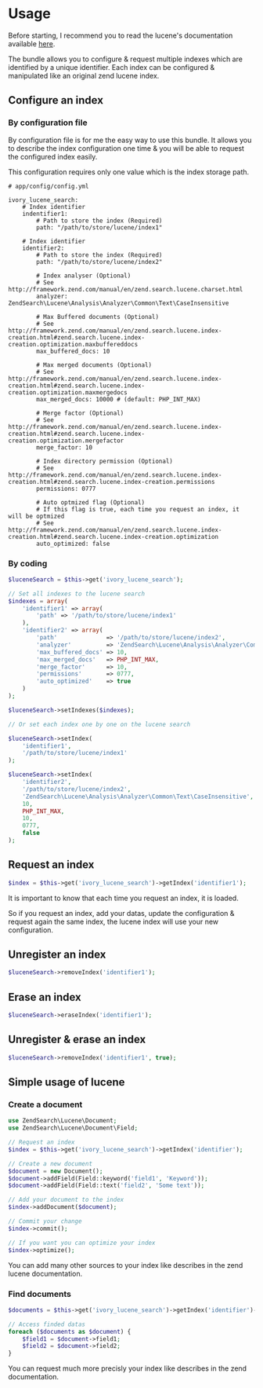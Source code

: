 # Usage

Before starting, I recommend you to read the lucene's documentation available [here](http://framework.zend.com/manual/en/zend.search.lucene.html).

The bundle allows you to configure & request multiple indexes which are identified by a unique identifier.
Each index can be configured & manipulated like an original zend lucene index.

## Configure an index

### By configuration file

By configuration file is for me the easy way to use this bundle.
It allows you to describe the index configuration one time & you will be able to request the configured index easily.

This configuration requires only one value which is the index storage path.

```
# app/config/config.yml

ivory_lucene_search:
    # Index identifier
    indentifier1:
        # Path to store the index (Required)
        path: "/path/to/store/lucene/index1"

    # Index identifier
    identifier2:
        # Path to store the index (Required)
        path: "/path/to/store/lucene/index2"

        # Index analyser (Optional)
        # See http://framework.zend.com/manual/en/zend.search.lucene.charset.html
        analyzer: ZendSearch\Lucene\Analysis\Analyzer\Common\Text\CaseInsensitive

        # Max Buffered documents (Optional)
        # See http://framework.zend.com/manual/en/zend.search.lucene.index-creation.html#zend.search.lucene.index-creation.optimization.maxbuffereddocs
        max_buffered_docs: 10

        # Max merged documents (Optional)
        # See http://framework.zend.com/manual/en/zend.search.lucene.index-creation.html#zend.search.lucene.index-creation.optimization.maxmergedocs
        max_merged_docs: 10000 # (default: PHP_INT_MAX)

        # Merge factor (Optional)
        # See http://framework.zend.com/manual/en/zend.search.lucene.index-creation.html#zend.search.lucene.index-creation.optimization.mergefactor
        merge_factor: 10

        # Index directory permission (Optional)
        # See http://framework.zend.com/manual/en/zend.search.lucene.index-creation.html#zend.search.lucene.index-creation.permissions
        permissions: 0777

        # Auto optmized flag (Optional)
        # If this flag is true, each time you request an index, it will be optmized
        # See http://framework.zend.com/manual/en/zend.search.lucene.index-creation.html#zend.search.lucene.index-creation.optimization
        auto_optimized: false
```

### By coding

``` php
$luceneSearch = $this->get('ivory_lucene_search');

// Set all indexes to the lucene search
$indexes = array(
    'identifier1' => array(
        'path' => '/path/to/store/lucene/index1'
    ),
    'identifier2' => array(
        'path'              => '/path/to/store/lucene/index2',
        'analyzer'          => 'ZendSearch\Lucene\Analysis\Analyzer\Common\Text\CaseInsensitive',
        'max_buffered_docs' => 10,
        'max_merged_docs'   => PHP_INT_MAX,
        'merge_factor'      => 10,
        'permissions'       => 0777,
        'auto_optimized'    => true
    )
);

$luceneSearch->setIndexes($indexes);

// Or set each index one by one on the lucene search

$luceneSearch->setIndex(
    'identifier1',
    '/path/to/store/lucene/index1'
);

$luceneSearch->setIndex(
    'identifier2',
    '/path/to/store/lucene/index2',
    'ZendSearch\Lucene\Analysis\Analyzer\Common\Text\CaseInsensitive',
    10,
    PHP_INT_MAX,
    10,
    0777,
    false
);
```

## Request an index

``` php
$index = $this->get('ivory_lucene_search')->getIndex('identifier1');
```

It is important to know that each time you request an index, it is loaded.

So if you request an index, add your datas, update the configuration & request again the same index, the lucene index
will use your new configuration.

## Unregister an index

``` php
$luceneSearch->removeIndex('identifier1');
```

## Erase an index

``` php
$luceneSearch->eraseIndex('identifier1');
```

## Unregister & erase an index

``` php
$luceneSearch->removeIndex('identifier1', true);
```

## Simple usage of lucene

### Create a document

``` php
use ZendSearch\Lucene\Document;
use ZendSearch\Lucene\Document\Field;

// Request an index
$index = $this->get('ivory_lucene_search')->getIndex('identifier');

// Create a new document
$document = new Document();
$document->addField(Field::keyword('field1', 'Keyword'));
$document->addField(Field::text('field2', 'Some text'));

// Add your document to the index
$index->addDocument($document);

// Commit your change
$index->commit();

// If you want you can optimize your index
$index->optimize();
```

You can add many other sources to your index like describes in the zend lucene documentation.

### Find documents

``` php
$documents = $this->get('ivory_lucene_search')->getIndex('identifier')->find('Keywork some text');

// Access finded datas
foreach ($documents as $document) {
    $field1 = $document->field1;
    $field2 = $document->field2;
}
```

You can request much more precisly your index like describes in the zend documentation.
